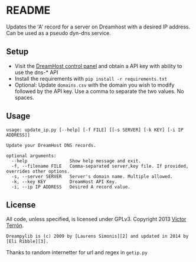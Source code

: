 README
=======

Updates the 'A' record for a server on Dreamhost with a desired IP address. Can be used as a pseudo dyn-dns service.

Setup
-----------------

  * Visit the [DreamHost control panel](https://panel.dreamhost.com/?tree=home.api) and obtain a API key with ability to use the dns-* API
  * Install the requirements with ```pip install -r requirements.txt```
  * Optional: Update `domains.csv` with the domain you wish to modify followed by the API key. Use a comma to separate the two values. No spaces.


Usage
-----------------

```
usage: update_ip.py [--help] [-f FILE] [[-s SERVER] [-k KEY] [-i IP ADDRESS]]

Update your DreamHost DNS records.

optional arguments:
  --help      			Show help message and exit.
  -f, --filename FILE   Comma-separated server,key file. If provided, overrides other options.
  -s, --server SERVER   Server's domain name. Multiple allowed.
  -k, --key KEY        	DreamHost API Key.
  -i, --ip IP ADDRESS 	Desired A record value.
```


License
-----------------

All code, unless specified, is licensed under GPLv3. Copyright 2013 [Víctor Terrón][1].

```
Dreampylib is (c) 2009 by [Laurens Simonis][2] and updated in 2014 by [Eli Ribble][3].
```

Thanks to random internetter for url and regex in `getip.py`

[1]: https://github.com/vterron/dreamhost-dyndns
[2]: http://dreampylib.laurenssimonis.com/
[3]: https://github.com/EliRibble/dreampylib
